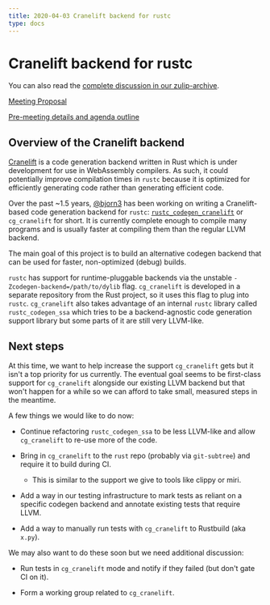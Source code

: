 ```yaml
---
title: 2020-04-03 Cranelift backend for rustc
type: docs
---
```


# Cranelift backend for rustc

You can also read the [complete discussion in our zulip-archive](https://zulip-archive.rust-lang.org/131828tcompiler/01241designmeeting20200403compilerteam257.html).

[Meeting Proposal](https://github.com/rust-lang/compiler-team/issues/257)

[Pre-meeting details and agenda outline](https://hackmd.io/@bjorn3/HJL5ryFS8)

## Overview of the Cranelift backend

[Cranelift](https://github.com/bytecodealliance/wasmtime/tree/master/cranelift) is a code generation backend written in Rust which is under development for use in WebAssembly compilers.
As such, it could potentially improve compilation times in `rustc` because it is optimized for efficiently generating code rather than generating efficient code.

Over the past ~1.5 years, [@bjorn3](https://github.com/bjorn3) has been working on writing a Cranelift-based code generation backend for `rustc`: [`rustc_codegen_cranelift`](https://github.com/bjorn3/rustc_codegen_cranelift) or `cg_cranelift` for short.
It is currently complete enough to compile many programs and is usually faster at compiling them than the regular LLVM backend.

The main goal of this project is to build an alternative codegen backend that can be used for faster, non-optimized (debug) builds.

`rustc` has support for runtime-pluggable backends via the unstable `-Zcodegen-backend=/path/to/dylib` flag.
`cg_cranelift` is developed in a separate repository from the Rust project, so it uses this flag to plug into `rustc`.
`cg_cranelift` also takes advantage of an internal `rustc` library called `rustc_codegen_ssa` which tries to be a backend-agnostic code generation support library but some parts of it are still very LLVM-like.

## Next steps

At this time, we want to help increase the support `cg_cranelift` gets but it isn't a top priority for us currently.
The eventual goal seems to be first-class support for `cg_cranelift` alongside our existing LLVM backend but that won't happen for a while so we can afford to take small, measured steps in the meantime.

A few things we would like to do now:

- Continue refactoring `rustc_codegen_ssa` to be less LLVM-like and allow `cg_cranelift` to re-use more of the code.

- Bring in `cg_cranelift` to the `rust` repo (probably via `git-subtree`) and require it to build during CI.
  - This is similar to the support we give to tools like clippy or miri.

- Add a way in our testing infrastructure to mark tests as reliant on a specific codegen backend and annotate existing tests that require LLVM.

- Add a way to manually run tests with `cg_cranelift` to Rustbuild (aka `x.py`).

We may also want to do these soon but we need additional discussion:

- Run tests in `cg_cranelift` mode and notify if they failed (but don't gate CI on it).

- Form a working group related to `cg_cranelift`.

